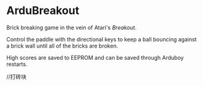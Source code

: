 # ArduBreakout

Brick breaking game in the vein of Atari's *Breakout*.

Control the paddle with the directional keys to keep a ball bouncing against a brick wall until all of the bricks are broken.

High scores are saved to EEPROM and can be saved through Arduboy restarts.

//打砖块